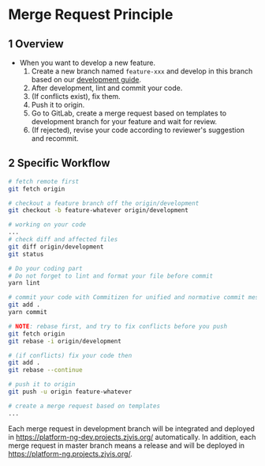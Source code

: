 # Merge Request Principle
## 1 Overview
- When you want to develop a new feature.
  1. Create a new branch named `feature-xxx` and develop in this branch based on our [development guide](development-guide.md).
  2. After development, lint and commit your code.
  3. (If conflicts exist), fix them.
  4. Push it to origin. 
  5. Go to GitLab, create a merge request based on templates to development branch for your feature and wait for review.
  6. (If rejected), revise your code according to reviewer's suggestion and recommit. 

## 2 Specific Workflow
```bash
# fetch remote first
git fetch origin

# checkout a feature branch off the origin/development
git checkout -b feature-whatever origin/development

# working on your code
...
# check diff and affected files
git diff origin/development
git status

# Do your coding part
# Do not forget to lint and format your file before commit
yarn lint

# commit your code with Commitizen for unified and normative commit message
git add .
yarn commit

# NOTE: rebase first, and try to fix conflicts before you push
git fetch origin
git rebase -i origin/development

# (if conflicts) fix your code then
git add .
git rebase --continue

# push it to origin
git push -u origin feature-whatever

# create a merge request based on templates
...
```

Each merge request in development branch will be integrated and deployed in https://platform-ng-dev.projects.zjvis.org/ automatically. In addition, each merge request in master branch means a release and will be deployed in https://platform-ng.projects.zjvis.org/.
